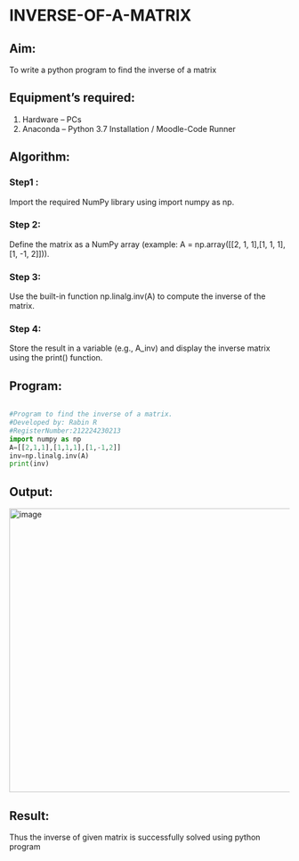 # INVERSE-OF-A-MATRIX
## Aim:
To write a python program to find the inverse of a matrix
## Equipment’s required:
1. 	Hardware – PCs
2. 	Anaconda – Python 3.7 Installation / Moodle-Code Runner
## Algorithm:
### Step1 : 
Import the required NumPy library using import numpy as np.
### Step 2: 
Define the matrix as a NumPy array (example: A = np.array([[2, 1, 1],[1, 1, 1],[1, -1, 2]])).
### Step 3: 
Use the built-in function np.linalg.inv(A) to compute the inverse of the matrix.
### Step 4: 
Store the result in a variable (e.g., A_inv) and display the inverse matrix using the print() function.

## Program:
~~~python

#Program to find the inverse of a matrix.
#Developed by: Rabin R
#RegisterNumber:212224230213
import numpy as np
A=[[2,1,1],[1,1,1],[1,-1,2]]
inv=np.linalg.inv(A)
print(inv)
~~~

## Output:
<img width="946" height="509" alt="image" src="https://github.com/user-attachments/assets/785c2b59-8afc-4547-805c-c3b1188586e8" />

## Result:
Thus the inverse of given matrix is successfully solved using python program

